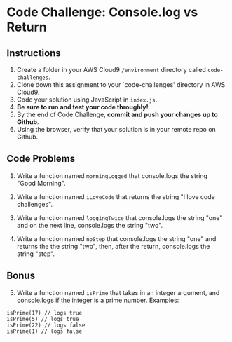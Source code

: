 # Code Challenge: Console.log vs Return

## Instructions

1. Create a folder in your AWS Cloud9 `/environment` directory called `code-challenges`. 
2. Clone down this assignment to your `code-challenges' directory in AWS Cloud9.  
3. Code your solution using JavaScript in `index.js`. 
4. **Be sure to run and test your code throughly!**
5. By the end of Code Challenge, **commit and push your changes up to Github**.
6. Using the browser, verify that your solution is in your remote repo on Github.

## Code Problems

1. Write a function named `morningLogged` that console.logs the string "Good Morning". 

2. Write a function named `iLoveCode` that returns the string "I love code challenges".

3. Write a function named `loggingTwice` that console.logs the string "one" and on the next line, console.logs the string "two". 

4. Write a function named `noStep` that console.logs the string "one" and returns the the string "two", then, after the return, console.logs the string "step".

## Bonus
5. Write a function named `isPrime` that takes in an integer argument, and console.logs if the integer is a prime number.
Examples:
```
isPrime(17) // logs true
isPrime(5) // logs true
isPrime(22) // logs false
isPrime(1) // logs false
```

